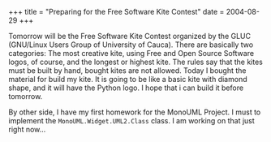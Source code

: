 +++
title = "Preparing for the Free Software Kite Contest"
date = 2004-08-29
+++

Tomorrow will be the Free Software Kite Contest organized by the GLUC (GNU/Linux Users Group of University of Cauca). There are basically two categories: The most creative kite, using Free and Open Source Software logos, of course, and the longest or highest kite. The rules say that the kites must be built by hand, bought kites are not allowed. Today I bought the material for build my kite. It is going to be like a basic kite with diamond shape, and it will have the Python logo. I hope that i can build it before tomorrow.

By other side, I have my first homework for the MonoUML Project. I must to implement the `MonoUML.Widget.UML2.Class` class. I am working on that just right now…
